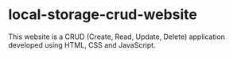 # local-storage-crud-website
This website is a CRUD (Create, Read, Update, Delete) application developed using HTML, CSS and JavaScript.
